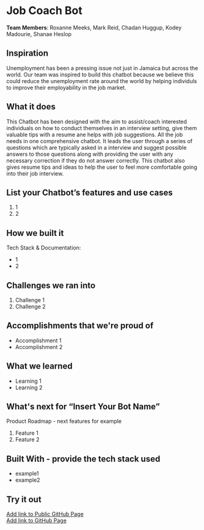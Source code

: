 # Job Coach Bot

[//]: <> (Please use this Winning Hackathon Application as an example:
https://devpost.com/software/rewise-ai-powered-revision-bot)

**Team Members**: Roxanne Meeks, Mark Reid, Chadan Huggup, Kodey Madourie, Shanae Heslop

## Inspiration

Unemployment has been a pressing issue not just in Jamaica but across the world. Our team was inspired to build this chatbot because we believe this could reduce the unemployment rate around the world by helping individuls to improve their employability in the job market.

## What it does

This Chatbot has been designed with the aim to assist/coach interested individuals on how to conduct themselves in an interview setting, give them valuable tips with a resume ane helps with job suggestions. All the job needs in one comprehensive chatbot. It leads the user through a series of questions which are typically asked in a interview and suggest possible answers to those questions along with providing the user with any necessary correction if they do not answer correctly. This chatbot also gives resume tips and ideas to help the user to feel more comfortable going into their job interview.

## List your Chatbot’s features and use cases

1. 1
1. 2

## How we built it

Tech Stack & Documentation:

- 1
- 2

## Challenges we ran into

1. Challenge 1
1. Challenge 2

## Accomplishments that we're proud of

- Accomplishment 1
- Accomplishment 2

## What we learned

- Learning 1
- Learning 2

## What's next for “Insert Your Bot Name”

Product Roadmap - next features for example

1. Feature 1
1. Feature 2

## Built With - provide the tech stack used

- example1
- example2

## Try it out

[Add link to Public GitHub Page](link) </br>
[Add link to GitHub Page](link)
